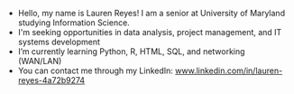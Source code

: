 - Hello, my name is Lauren Reyes! I am a senior at University of Maryland studying Information Science.
- I'm seeking opportunities in data analysis, project management, and IT systems development
- I’m currently learning Python, R, HTML, SQL, and networking (WAN/LAN)
- You can contact me through my LinkedIn: www.linkedin.com/in/lauren-reyes-4a72b9274


<!---
bellany03/bellany03 is a ✨ special ✨ repository because its `README.md` (this file) appears on your GitHub profile.
You can click the Preview link to take a look at your changes.
--->
